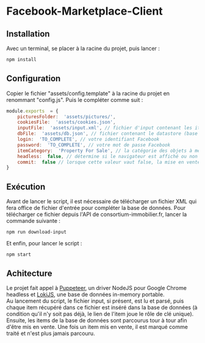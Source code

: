 # Facebook-Marketplace-Client

## Installation
Avec un terminal, se placer à la racine du projet, puis lancer :
```bash
npm install
```

## Configuration
Copier le fichier "assets/config.template" à la racine du projet en renommant "config.js". Puis le compléter comme suit :
```javascript
module.exports  = {
	picturesFolder:  'assets/pictures/',
	cookiesFile:  'assets/cookies.json',
	inputFile:  'assets/input.xml', // fichier d'input contenant les items à mettre en vente
	dbFile:  'assets/db.json', // fichier contenant le datastore (base de données portable) du projet
	login:  'TO_COMPLETE', // votre identifiant Facebook
	password:  'TO_COMPLETE', // votre mot de passe Facebook
	itemCategory:  'Property For Sale', // la catégorie des objets à mettre en vente (doit être en anglais)
	headless:  false, // détermine si le navigateur est affiché ou non (mettre à true si vous voulez voir ce qu'il se passe pendant l'exécution du script)
	commit:  false // lorsque cette valeur vaut false, la mise en vente est simplement simulée, mettre à true si vous souhaitez réellement mettre les items en vente
}
```

## Exécution
Avant de lancer le script, il est nécessaire de télécharger un fichier XML qui fera office de fichier d'entrée pour compléter la base de données. Pour télécharger ce fichier depuis l'API de consortium-immobilier.fr, lancer la commande suivante :
```
npm run download-input
```
Et enfin, pour lancer le script :
```
npm start
```
## Achitecture
Le projet fait appel à [Puppeteer](https://github.com/GoogleChrome/puppeteer), un driver NodeJS pour Google Chrome headless et [LokiJS](http://lokijs.org), une base de données in-memory portable.  
Au lancement du script, le fichier input, si présent, est lu et parsé, puis chaque item récupéré dans ce fichier est inséré dans la base de données (à condition qu'il n'y soit pas déjà, le lien de l'item joue le rôle de clé unique). Ensuite, les items de la base de données sont parcourus tour à tour afin d'être mis en vente. Une fois un item mis en vente, il est marqué comme traité et n'est plus jamais parcouru.

